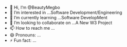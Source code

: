 - 👋 Hi, I’m @BeautyMegbo
- 👀 I’m interested in ...Software Development/Engineering
- 🌱 I’m currently learning ...Software DevelopMent
- 💞️ I’m looking to collaborate on ...A New W3 Project
- 📫 How to reach me ...
- 😄 Pronouns: ...
- ⚡ Fun fact: ...

<!---
BeautyMegbo/BeautyMegbo is a ✨ special ✨ repository because its `README.md` (this file) appears on your GitHub profile.
You can click the Preview link to take a look at your changes.
--->
